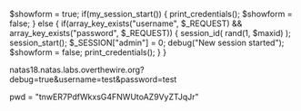 $showform = true;
if(my_session_start()) {
    print_credentials();
    $showform = false;
} else {
    if(array_key_exists("username", $_REQUEST) && array_key_exists("password", $_REQUEST)) {
    session_id( rand(1, $maxid) );
    session_start();
    $_SESSION["admin"] = 0;
    debug("New session started");
    $showform = false;
    print_credentials();
    }
}

natas18.natas.labs.overthewire.org?debug=true&username=test&password=test

pwd = "tnwER7PdfWkxsG4FNWUtoAZ9VyZTJqJr"
